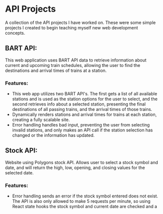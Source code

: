 # API Projects
A collection of the API projects I have worked on. These were some simple projects I created to begin teaching myself new web development concepts.

## BART API:
This web application uses BART API data to retrieve information about current and upcoming train schedules, allowing the user to find the destinations and arrival times of trains at a station.
### Features:
- This web app utilizes two BART API's. The first gets a list of all available stations and is used as the station options for the user to select, and the second retrieves info about a selected station, presenting the final destinations of all passing trains, and the arrival times of those trains.
- Dynamically renders stations and arrival times for trains at each station, creating a fully scalable site.
- Error handling handles bad input, preventing the user from selecting invalid stations, and only makes an API call if the station selection has changed or the information has updated.

## Stock API:
Website using Polygons stock API. Allows user to select a stock symbol and date, and will return the high, low, opening, and closing values for the selected date.
### Features:
- Error handling sends an error if the stock symbol entered does not exist. The API is also only allowed to make 5 requests per minute, so using React state hooks the stock symbol and current date are checked and a request is sent only of one of them has changed.
- Current date and time are kept track of and used in the stock calender selection, making sure that a user cannot select a future date.

## Languages/Technologies Used:
React, Javascript, HTML, CSS
